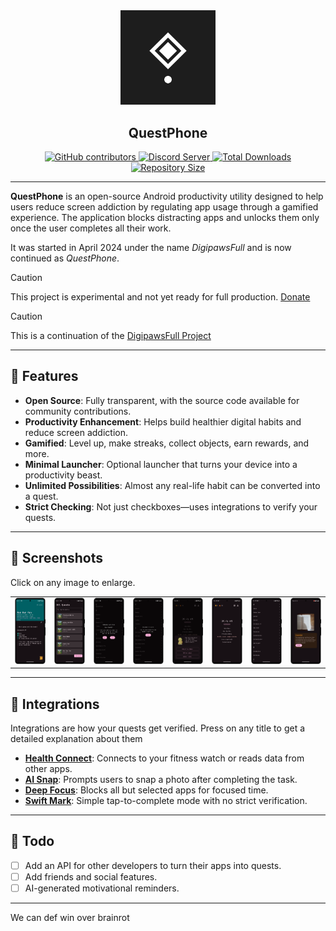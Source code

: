 <div align="center">
  <img src="fastlane/metadata/android/en-US/images/icon.png" style="width: 30%;" />
  <h2>QuestPhone</h2>

  <a href="https://github.com/questphone/questphone/graphs/contributors">
    <img src="https://img.shields.io/github/contributors/questphone/questphone" alt="GitHub contributors" />
  </a>
  <a href="https://discord.gg/RGuqaMHxAw">
    <img src="https://img.shields.io/badge/Discord%20Server-white?style=flat&logo=discord" alt="Discord Server" />
  </a>
  <a href="https://github.com/questphone/questphone/releases">
    <img src="https://img.shields.io/github/downloads/questphone/questphone/total" alt="Total Downloads" />
  </a>
  <a href="https://github.com/questphone/questphone">
    <img src="https://img.shields.io/github/repo-size/questphone/questphone" alt="Repository Size" />
  </a>
</div>

---

**QuestPhone** is an open-source Android productivity utility designed to help users reduce screen addiction by regulating app usage through a gamified experience. The application blocks distracting apps and unlocks them only once the user completes all their work.

It was started in April 2024 under the name *DigipawsFull* and is now continued as *QuestPhone*.

> [!CAUTION]
> This project is experimental and not yet ready for full production. [Donate](https://digipaws.life/donate)


> [!CAUTION]
> This is a continuation of the [DigipawsFull Project](https://www.github.com/nethical6/digipaws)
---

## 🚀 Features

- **Open Source**: Fully transparent, with the source code available for community contributions.
- **Productivity Enhancement**: Helps build healthier digital habits and reduce screen addiction.
- **Gamified**: Level up, make streaks, collect objects, earn rewards, and more.
- **Minimal Launcher**: Optional launcher that turns your device into a productivity beast.
- **Unlimited Possibilities**: Almost any real-life habit can be converted into a quest.
- **Strict Checking**: Not just checkboxes—uses integrations to verify your quests.

---

## 📸 Screenshots

Click on any image to enlarge.

<table>
  <tr>
    <td><img src='fastlane/metadata/android/en-US/images/phoneScreenshots/1.png' width='120'></td>
    <td><img src='fastlane/metadata/android/en-US/images/phoneScreenshots/2.png' width='120'></td>
    <td><img src='fastlane/metadata/android/en-US/images/phoneScreenshots/3.png' width='120'></td>
    <td><img src='fastlane/metadata/android/en-US/images/phoneScreenshots/4.png' width='120'></td>
    <td><img src='fastlane/metadata/android/en-US/images/phoneScreenshots/5.png' width='120'></td>
    <td><img src='fastlane/metadata/android/en-US/images/phoneScreenshots/6.png' width='120'></td>
    <td><img src='fastlane/metadata/android/en-US/images/phoneScreenshots/7.png' width='120'></td>
    <td><img src='fastlane/metadata/android/en-US/images/phoneScreenshots/8.png' width='120'></td>
  </tr>
</table>

---

## 🔌 Integrations

Integrations are how your quests get verified. 
Press on any title to get a detailed explanation about them

- **[Health Connect](https://github.com/QuestPhone/docs/blob/main/integration/HealthConnect.md)**: Connects to your fitness watch or reads data from other apps.
- **[AI Snap](https://github.com/QuestPhone/docs/blob/main/integration/AiSnap.md)**: Prompts users to snap a photo after completing the task.
- **[Deep Focus](https://github.com/QuestPhone/docs/blob/main/integration/DeepFocus.md)**: Blocks all but selected apps for focused time.
- **[Swift Mark](https://github.com/QuestPhone/docs/blob/main/integration/HealthConnect.md)**: Simple tap-to-complete mode with no strict verification.

---

## 📝 Todo

- [ ] Add an API for other developers to turn their apps into quests.
- [ ] Add friends and social features.
- [ ] AI-generated motivational reminders.

---

We can def win over brainrot
